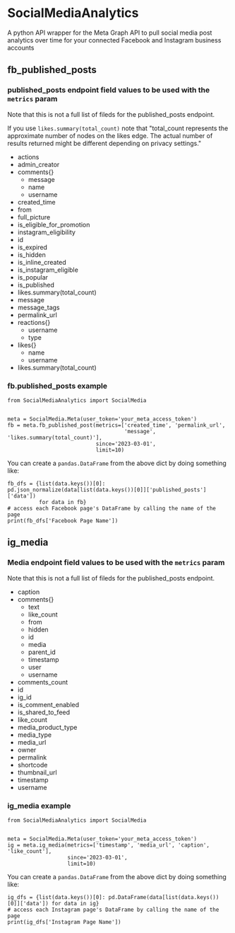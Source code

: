 # SocialMediaAnalytics
A python API wrapper for the Meta Graph API to pull social media post analytics over time for your connected Facebook and Instagram business accounts
## fb_published_posts
### published_posts endpoint field values to be used with the `metrics` param
Note that this is not a full list of fileds for the published_posts endpoint.

If you use `likes.summary(total_count)` note that "total_count represents the approximate number of nodes on the likes edge. The actual number of results returned might be different depending on privacy settings."

- actions
- admin_creator
- comments{}
  - message
  - name
  - username
- created_time
- from
- full_picture
- is_eligible_for_promotion
- instagram_eligibility
- id
- is_expired
- is_hidden
- is_inline_created
- is_instagram_eligible
- is_popular
- is_published
- likes.summary(total_count)
- message
- message_tags
- permalink_url
- reactions{}
  - username
  - type
- likes{}
  - name
  - username
- likes.summary(total_count)

### fb.published_posts example

```
from SocialMediaAnalytics import SocialMedia


meta = SocialMedia.Meta(user_token='your_meta_access_token')
fb = meta.fb_published_post(metrics=['created_time', 'permalink_url',
                                     'message', 'likes.summary(total_count)'],
                            since='2023-03-01',
                            limit=10)
```
You can create a `pandas.DataFrame` from the above dict by doing something like:
```
fb_dfs = {list(data.keys())[0]: pd.json_normalize(data[list(data.keys())[0]]['published_posts']['data'])
          for data in fb}
# access each Facebook page's DataFrame by calling the name of the page
print(fb_dfs['Facebook Page Name'])
```

## ig_media
### Media endpoint field values to be used with the `metrics` param
Note that this is not a full list of fileds for the published_posts endpoint.
- caption
- comments{}
  - text
  - like_count
  - from
  - hidden
  - id
  - media
  - parent_id
  - timestamp
  - user
  - username
- comments_count
- id
- ig_id
- is_comment_enabled
- is_shared_to_feed
- like_count
- media_product_type
- media_type
- media_url
- owner
- permalink
- shortcode
- thumbnail_url
- timestamp
- username

### ig_media example
```
from SocialMediaAnalytics import SocialMedia


meta = SocialMedia.Meta(user_token='your_meta_access_token')
ig = meta.ig_media(metrics=['timestamp', 'media_url', 'caption', 'like_count'],
                   since='2023-03-01',
                   limit=10)
```
You can create a `pandas.DataFrame` from the above dict by doing something like:
```
ig_dfs = {list(data.keys())[0]: pd.DataFrame(data[list(data.keys())[0]]['data']) for data in ig}
# access each Instagram page's DataFrame by calling the name of the page
print(ig_dfs['Instagram Page Name'])
```

